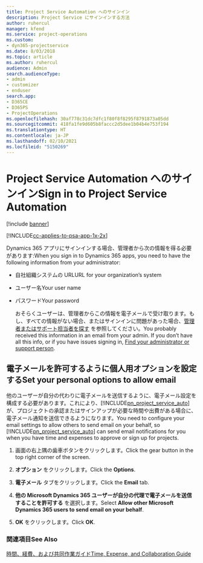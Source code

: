 ```yaml
---
title: Project Service Automation へのサインイン
description: Project Service にサインインする方法
author: ruhercul
manager: kfend
ms.service: project-operations
ms.custom:
- dyn365-projectservice
ms.date: 8/03/2018
ms.topic: article
ms.author: ruhercul
audience: Admin
search.audienceType:
- admin
- customizer
- enduser
search.app:
- D365CE
- D365PS
- ProjectOperations
ms.openlocfilehash: 30af778c31dc7dfc1f80f8f8295f8791873a05dd
ms.sourcegitcommit: 418fa1fe9d605b8faccc2d5dee1b04b4e753f194
ms.translationtype: HT
ms.contentlocale: ja-JP
ms.lasthandoff: 02/10/2021
ms.locfileid: "5150269"
---
```

# <a name="sign-in-to-project-service-automation"></a><span data-ttu-id="e7bc3-103">Project Service Automation へのサインイン</span><span class="sxs-lookup"><span data-stu-id="e7bc3-103">Sign in to Project Service Automation</span></span>

[!include [banner](../includes/psa-now-project-operations.md)]

[!INCLUDE[cc-applies-to-psa-app-1x-2x](../includes/cc-applies-to-psa-app-1x-2x.md)]

<span data-ttu-id="e7bc3-104">Dynamics 365 アプリにサインインする場合、管理者から次の情報を得る必要があります:</span><span class="sxs-lookup"><span data-stu-id="e7bc3-104">When you sign in to Dynamics 365 apps, you need to have the following information from your administrator:</span></span>  
  
- <span data-ttu-id="e7bc3-105">自社組織システムの URL</span><span class="sxs-lookup"><span data-stu-id="e7bc3-105">URL for your organization’s system</span></span>  
  
- <span data-ttu-id="e7bc3-106">ユーザー名</span><span class="sxs-lookup"><span data-stu-id="e7bc3-106">Your user name</span></span>  
  
- <span data-ttu-id="e7bc3-107">パスワード</span><span class="sxs-lookup"><span data-stu-id="e7bc3-107">Your password</span></span>  
  
  <span data-ttu-id="e7bc3-108">おそらくユーザーは、管理者からこの情報を電子メールで受け取ります。もし、すべての情報がない場合、またはサインインに問題があった場合、[管理者またはサポート担当者を探す](https://docs.microsoft.com/dynamics365/customerengagement/on-premises/basics/find-administrator-support) を参照してください。</span><span class="sxs-lookup"><span data-stu-id="e7bc3-108">You probably received this information in an email from your admin. If you don’t have all this info, or if you have issues signing in, [Find your administrator or support person](https://docs.microsoft.com/dynamics365/customerengagement/on-premises/basics/find-administrator-support).</span></span>  
  
## <a name="set-your-personal-options-to-allow-email"></a><span data-ttu-id="e7bc3-109">電子メールを許可するように個人用オプションを設定する</span><span class="sxs-lookup"><span data-stu-id="e7bc3-109">Set your personal options to allow email</span></span>  
 <span data-ttu-id="e7bc3-110">他のユーザーが自分の代わりに電子メールを送信するように、電子メール設定を構成する必要があります。これにより、[!INCLUDE[pn_project_service_auto](../includes/pn-project-service-auto.md)] が、プロジェクトの承認またはサインアップが必要な時間や出費がある場合に、電子メール通知を送信できるようになります。</span><span class="sxs-lookup"><span data-stu-id="e7bc3-110">You need to configure your email settings to allow others to send email on your behalf, so [!INCLUDE[pn_project_service_auto](../includes/pn-project-service-auto.md)] can send email notifications for you when you have time and expenses to approve or sign up for projects.</span></span>  
  
1.  <span data-ttu-id="e7bc3-111">画面の右上隅の歯車ボタンをクリックします。</span><span class="sxs-lookup"><span data-stu-id="e7bc3-111">Click the gear button in the top right corner of the screen.</span></span>  
  
2.  <span data-ttu-id="e7bc3-112">**オプション** をクリックします。</span><span class="sxs-lookup"><span data-stu-id="e7bc3-112">Click the **Options**.</span></span>  
  
3.  <span data-ttu-id="e7bc3-113">**電子メール** タブをクリックします。</span><span class="sxs-lookup"><span data-stu-id="e7bc3-113">Click the **Email** tab.</span></span>  
  
4.  <span data-ttu-id="e7bc3-114">**他の Microsoft Dynamics 365 ユーザーが自分の代理で電子メールを送信することを許可する** を選択します。</span><span class="sxs-lookup"><span data-stu-id="e7bc3-114">Select **Allow other Microsoft Dynamics 365 users to send email on your behalf**.</span></span>  
  
5.  <span data-ttu-id="e7bc3-115">**OK** をクリックします。</span><span class="sxs-lookup"><span data-stu-id="e7bc3-115">Click **OK**.</span></span>  
  
### <a name="see-also"></a><span data-ttu-id="e7bc3-116">関連項目</span><span class="sxs-lookup"><span data-stu-id="e7bc3-116">See Also</span></span>  
 [<span data-ttu-id="e7bc3-117">時間、経費、および共同作業ガイド</span><span class="sxs-lookup"><span data-stu-id="e7bc3-117">Time, Expense, and Collaboration Guide</span></span>](../psa/time-expense-collaboration-guide.md)
